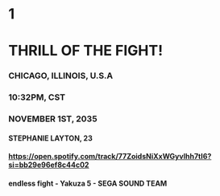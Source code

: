 # 1
# THRILL OF THE FIGHT!
### CHICAGO, ILLINOIS, U.S.A
### 10:32PM, CST
### NOVEMBER 1ST, 2035
#### STEPHANIE LAYTON, 23
#### https://open.spotify.com/track/77ZoidsNiXxWGyvlhh7tI6?si=bb29e96ef8c44c02
#### endless fight - Yakuza 5 - SEGA SOUND TEAM

